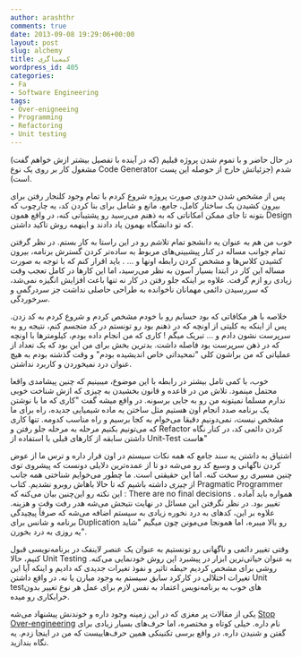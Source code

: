 ```yaml
---
author: arashthr
comments: true
date: 2013-09-08 19:29:06+00:00
layout: post
slug: alchemy
title: کیمیاگری
wordpress_id: 405
categories:
- Fa
- Software Engineering
tags:
- Over-enigneeing
- Programming
- Refactoring
- Unit testing
---
```




در حال حاضر و با تموم شدن پروژه قبلیم (که در آینده با تفصیل بیشتر ازش خواهم گفت) مشغول کار بر روی یک نوع Code Generator شدم (جزئیاتش خارج از حوصله این پست است).

پس از مشخص شدن _حدودی_ صورت پروژه شروع کردم با تمام وجود کلنجار رفتن برای بیرون کشیدن یک ساختار کامل، جامع، مانع و شامل برای بنا کردن کد، یه چارچوب که بتونه تا جای ممکن امکاناتی که به ذهنم می‌رسید رو پشتیبانی‌ کنه، در واقع همون Design که تو دانشگاه بهمون یاد دادند و اینهمه روش تاکید داشتن.

خوب من هم به عنوان یه دانشجو تمام تلاشم رو در این راستا به کار بستم. در نظر گرفتن تمام جوانب مساله در کنار پیشبینی‌‌های مربوط به ساده‌تر کردن گسترش برنامه، بیرون کشیدن کلاس‌ها و مشخص کردن رابطه اونها و ... . باید اقرار کنم که با توجه به صورت مساله این کار در ابتدا بسیار آسون به نظر می‌رسید، اما این کارها در کامل تعجب وقت زیادی رو ازم گرفت. علاوه بر اینکه جلو رفتن در کار نه تنها باعث افزایش انگیزه نمی‌شد، که سررسیدن دائمی مهمانان ناخوانده به طراحی حاصلی نداشت جز سردرگمی و سرخوردگی.

خلاصه با هر مکافاتی که بود حسابم رو با خودم مشخص کردم و شروع کردم به کد زدن. پس از اینکه یه کلیتی از اونچه که در ذهنم بود رو تونستم در کد متجسم کنم، نتیجه رو به سرپرست نشون دادم و ... تبریک میگم ! کاری که من انجام داده بودم، کیلومتر‌ها با اونچه که در ذهن سرپرست بود فاصله داشت. بدترین بخش برای من این بود که یک تعداد از عملیاتی که من براشون کلی‌ "تمحیداتی خاص اندیشیده بودم" و وقت گذشته بودم به هیچ عنوان درد نمیخوردن و کاربرد نداشتن.

خوب، با کمی‌ تامل بیشتر در رابطه با این موضوع، میبینیم که چنین پیشامدی واقعا محتمل مینمود. تلاش من در قاعده و قانون بخشیدن به چیزی که ازش شناخت خوبی‌ ندارم مسلما نمیتونه من رو به جایی‌ برسونه. در واقع میشه گفت "کاری که ما با نوشتن یک برنامه صدد انجام اون هستیم مثل ساختن یه ماده شیمیایی جدیده، راه برای ما مشخص نیست، نمی‌دونیم دقیقا می‌خوام به کجا برسیم و راه مناسب کدومه. تنها کاری که می‌تونیم بکنیم مرحله به مرحله جلو رفتن و Refactor کردن دائمی کد، در کنار نگاه داشتن سابقه از کارهای قبلی‌ با استفاده از Unit-Test هاست"

اشتیاق به داشتن یه سند جامع که همه نکات سیستم در اون قرار داره و ترس ما از عوض کردن ناگهانی و وسیع کد رو می‌شه دو تا از عمده‌ترین دلایلی دونست که پیشروی توی چنین مسیری رو سخت کنه. اما این حقیقتی است. ما چطور می‌خوایم شناختی‌ همه جانب از _چیزی_ داشته باشیم که تا حالا باهاش روبرو نشدیم. کتاب Pragmatic Programmer این نکته رو این‌چنین بیان می‌کنه که : There are no final decisions . همواره باید آماده تغییر بود. در نظر نگرفتن این مسائل در نهایت نتیجش می‌شه هدر رفت وقت و هزینه. علاوه بر این، کد‌های به درد نخوره زیادی به سیستم اضافه می‌شه که صرفاً پیچیدگی‌ برنامه و شانس برای Duplication رو بالا میبره، اما همونجا می‌مونن چون میگیم "شاید یه روزی به درد بخورن".

وقتی‌ تغییر دائمی و ناگهانی رو تونستیم به عنوان یک عنصر لاینفک در برنامه‌نویسی قبول کنیم، حالا Unit Testing به عنوان حیاتی‌ترین ابزار در پیشبرد این روش خود‌نمایی می‌کنه. روشی‌ برای مشخص کردیم حیطه تاثیر و نفوذ تغیرات جدیدی که دادیم و اینکه آیا این تغیرات اختلالی در کارکرد سابق سیستم به وجود میارن یا نه. در واقع داشتن Unit test‌های خوب به برنامه‌نویس اعتماد به نفس لازم برای عمل هر نوع تغییر بدون خرابکاری رو میده.

یکی‌ از مقالات پر مغزی که در این زمینه وجود داره و خوندنش پیشنهاد می‌شه [Stop Over-engineering](http://www.industriallogic.com/wp-content/uploads/2005/09/StopOverEngineering.pdf) نام داره. خیلی‌ کوتاه و مختصره، اما حرف‌های بسیار زیادی برای گفتن و شنیدن داره. در واقع برسی‌ تکنینکی همین حرف‌هاییست که من در اینجا زدم. یه نگاه بندازید.
